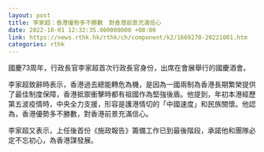 ```yaml
---
layout: post
title: 李家超：香港優勢多不勝數　對香港前景充滿信心
date: 2022-10-01 12:32:35.000000000 +08:00
link: https://news.rthk.hk/rthk/ch/component/k2/1669270-20221001.htm
categories: rthk
---
```


國慶73周年，行政長官李家超首次行政長官身份，出席在會展舉行的國慶酒會。

李家超致辭時表示，香港過去總能轉危為機，是因為一國兩制為香港長期繁榮提供了最佳制度保障，香港抵禦衝擊時都有祖國作為堅強後盾。他提到，年初本港經歷第五波疫情時，中央全力支援，形容是護港情切的「中國速度」和民族關懷。他認為，香港優勢多不勝數，對香港前景充滿信心。

李家超又表示，上任後首份《施政報告》籌備工作已到最後階段，承諾他和團隊必定不忘初心，為香港謀發展。

